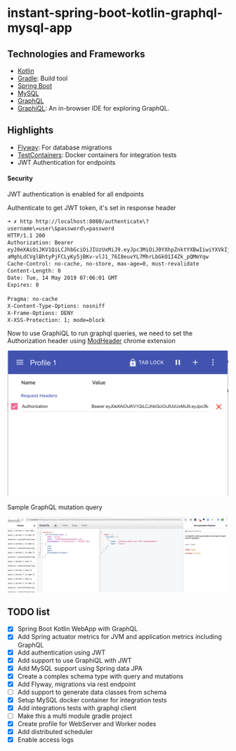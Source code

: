# instant-spring-boot-kotlin-graphql-mysql-app

## Technologies and Frameworks
* [Kotlin](https://kotlinlang.org/)
* [Gradle](https://gradle.org/): Build tool
* [Spring Boot](https://spring.io/projects/spring-boot) 
* [MySQL](https://www.mysql.com/)
* [GraphQL](https://graphql.org/)
* [GraphiQL](https://github.com/graphql/graphiql): An in-browser IDE for exploring GraphQL.

## Highlights
* [Flyway](https://flywaydb.org/): For database migrations
* [TestContainers](https://www.testcontainers.org/): Docker containers for integration tests
* JWT Authentication for endpoints

#### Security
JWT authentication is enabled for all endpoints

Authenticate to get JWT token, it's set in response header
```
➜ ✗ http http://localhost:8080/authenticate\?username\=user\&password\=password
HTTP/1.1 200
Authorization: Bearer eyJ0eXAiOiJKV1QiLCJhbGciOiJIUzUxMiJ9.eyJpc3MiOiJ0YXhpZnktYXBwIiwiYXVkIjoidGF4aWZ5LWFwcCIsInN1YiI6InVzZXIiLCJleHAiOjE1NTg2ODE1NjEsInJvbGUiOlsiUk9MRV9VU0VSIl19.PT8dSLZi3TXGa7Wly83F8-aMghLdCVglBhtyPjFCLyKy5jBKv-vlJ1_76I8euvYL7MhrLbGkO1I4Zk_pQMmYqw
Cache-Control: no-cache, no-store, max-age=0, must-revalidate
Content-Length: 0
Date: Tue, 14 May 2019 07:06:01 GMT
Expires: 0

Pragma: no-cache
X-Content-Type-Options: nosniff
X-Frame-Options: DENY
X-XSS-Protection: 1; mode=block
```

Now to use GraphiQL to run graphql queries, we need to set the Authorization header using  [ModHeader](https://chrome.google.com/webstore/detail/modheader/idgpnmonknjnojddfkpgkljpfnnfcklj?hl=en) chrome extension 

![Set ModHeader](screenshots/ModHeader.png?raw=true "Setting Authorization Header")

Sample GraphQL mutation query

![GraphiQL Mutation Query](screenshots/GraphiQLMutation.png?raw=true "GraphiQL Mutation Query")


## TODO list
- [X] Spring Boot Kotlin WebApp with GraphQL
- [X] Add Spring actuator metrics for JVM and application metrics including GraphQL
- [X] Add authentication using JWT
- [X] Add support to use GraphiQL with JWT
- [X] Add MySQL support using Spring data JPA
- [X] Create a complex schema type with query and mutations
- [X] Add Flyway, migrations via rest endpoint
- [ ] Add support to generate data classes from schema
- [X] Setup MySQL docker container for integration tests
- [X] Add integrations tests with graphql client
- [ ] Make this a multi module gradle project
- [X] Create profile for WebServer and Worker nodes
- [X] Add distributed scheduler
- [X] Enable access logs 
